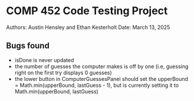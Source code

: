 # COMP 452 Code Testing Project

Authors: Austin Hensley and Ethan Kesterholt
Date: March 13, 2025

## Bugs found
- isDone is never updated
- the number of guesses the computer makes is off by one (i.e, guessing right on the first try displays 0 guesses)
- the lower button in ComputerGuessesPanel should set the upperBound = Math.min(upperBound, lastGuess - 1), but is currently setting it to Math.min(upperBound, lastGuess)